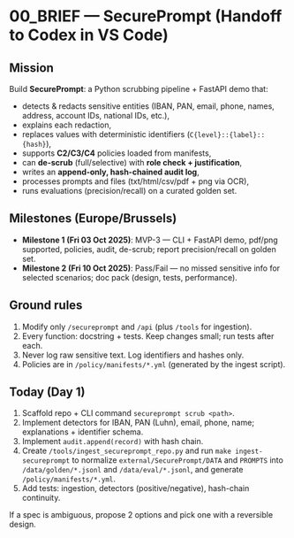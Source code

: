 # 00_BRIEF — SecurePrompt (Handoff to Codex in VS Code)

## Mission
Build **SecurePrompt**: a Python scrubbing pipeline + FastAPI demo that:
- detects & redacts sensitive entities (IBAN, PAN, email, phone, names, address, account IDs, national IDs, etc.),
- explains each redaction,
- replaces values with deterministic identifiers (`C{level}::{label}::{hash}`),
- supports **C2/C3/C4** policies loaded from manifests,
- can **de-scrub** (full/selective) with **role check + justification**,
- writes an **append-only, hash-chained audit log**,
- processes prompts and files (txt/html/csv/pdf + png via OCR),
- runs evaluations (precision/recall) on a curated golden set.

## Milestones (Europe/Brussels)
- **Milestone 1 (Fri 03 Oct 2025)**: MVP-3 — CLI + FastAPI demo, pdf/png supported, policies, audit, de-scrub; report precision/recall on golden set.
- **Milestone 2 (Fri 10 Oct 2025)**: Pass/Fail — no missed sensitive info for selected scenarios; doc pack (design, tests, performance).

## Ground rules
1) Modify only `/secureprompt` and `/api` (plus `/tools` for ingestion).
2) Every function: docstring + tests. Keep changes small; run tests after each.
3) Never log raw sensitive text. Log identifiers and hashes only.
4) Policies are in `/policy/manifests/*.yml` (generated by the ingest script).

## Today (Day 1)
1) Scaffold repo + CLI command `secureprompt scrub <path>`.
2) Implement detectors for IBAN, PAN (Luhn), email, phone, name; explanations + identifier schema.
3) Implement `audit.append(record)` with hash chain.
4) Create `/tools/ingest_secureprompt_repo.py` and run `make ingest-secureprompt` to normalize `external/SecurePrompt/DATA` and `PROMPTS` into `/data/golden/*.jsonl` and `/data/eval/*.jsonl`, and generate `/policy/manifests/*.yml`.
5) Add tests: ingestion, detectors (positive/negative), hash-chain continuity.

If a spec is ambiguous, propose 2 options and pick one with a reversible design.
